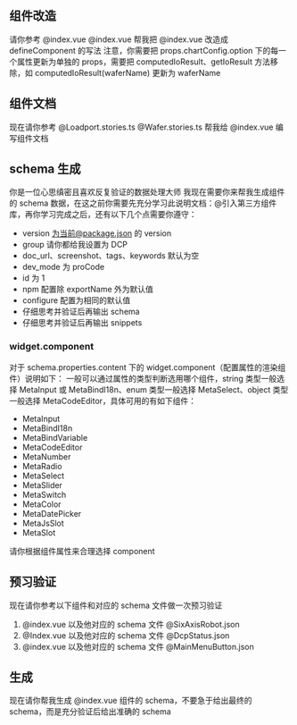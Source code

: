 ## 组件改造

请你参考 @index.vue @index.vue 帮我把 @index.vue 改造成 defineComponent 的写法
注意，你需要把 props.chartConfig.option 下的每一个属性更新为单独的 props，需要把 computedIoResult、getIoResult 方法移除，如 computedIoResult(waferName) 更新为 waferName

## 组件文档

现在请你参考 @Loadport.stories.ts @Wafer.stories.ts 帮我给 @index.vue 编写组件文档

## schema 生成

你是一位心思缜密且喜欢反复验证的数据处理大师
我现在需要你来帮我生成组件的 schema 数据，在这之前你需要先充分学习此说明文档：@引入第三方组件库，再你学习完成之后，还有以下几个点需要你遵守：

- version 为当前@package.json 的 version
- group 请你都给我设置为 DCP
- doc_url、screenshot、tags、keywords 默认为空
- dev_mode 为 proCode
- id 为 1
- npm 配置除 exportName 外为默认值
- configure 配置为相同的默认值
- 仔细思考并验证后再输出 schema
- 仔细思考并验证后再输出 snippets

### widget.component

对于 schema.properties.content 下的 widget.component（配置属性的渲染组件）说明如下：
一般可以通过属性的类型判断选用哪个组件，string 类型一般选择 MetaInput 或 MetaBindI18n、enum 类型一般选择 MetaSelect、object 类型一般选择 MetaCodeEditor，具体可用的有如下组件：

- MetaInput
- MetaBindI18n
- MetaBindVariable
- MetaCodeEditor
- MetaNumber
- MetaRadio
- MetaSelect
- MetaSlider
- MetaSwitch
- MetaColor
- MetaDatePicker
- MetaJsSlot
- MetaSlot

请你根据组件属性来合理选择 component

## 预习验证

现在请你参考以下组件和对应的 schema 文件做一次预习验证

1. @index.vue 以及他对应的 schema 文件 @SixAxisRobot.json
2. @Index.vue 以及他对应的 schema 文件 @DcpStatus.json
3. @index.vue 以及他对应的 schema 文件 @MainMenuButton.json

## 生成

现在请你帮我生成 @index.vue 组件的 schema，不要急于给出最终的 schema，而是充分验证后给出准确的 schema
